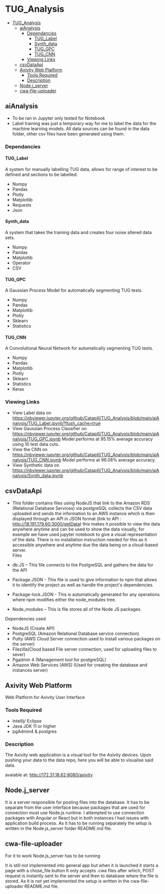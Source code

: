 # TUG_Analysis

- [TUG_Analysis](#tug_analysis)
  - [aiAnalysis](#aianalysis)
    - [Dependancies](#dependancies)
      - [TUG_Label](#tug_label)
      - [Synth_data](#synth_data)
      - [TUG_GPC](#tug_gpc)
      - [TUG_CNN](#tug_cnn)
    - [Viewing Links](#viewing-links)
  - [csvDataApi](#csvdataapi)
  - [Axivity Web Platform](#axivity-web-platform)
    - [Tools Required](#tools-required)
    - [Description](#description)
  - [Node.j_server](#nodej_server)
  - [cwa-file-uploader](#cwa-file-uploader)
## aiAnalysis
* To be ran in Jupyter only tested for Notebook
* Label training was just a temporary way for me to label the data for the machine learning models. All data sources can be found in the data folder, other csv files have been generated using them.
### Dependancies
#### TUG_Label
A system for manually labelling TUG data, allows for range of interest to be defined and sections to be labelled.
* Numpy
* Pandas
* Plotly
* Matplotlib
* Requests
* Json
#### Synth_data
A system that takes the training data and creates four noise altered data sets.
* Numpy
* Pandas
* Matplotlib
* Operator
* CSV
#### TUG_GPC
A Gaussian Process Model for automatically segmenting TUG tests.
* Numpy
* Pandas
* Matplotlib
* Plotly
* Sklearn
* Statistics
#### TUG_CNN
A Convolutional Neural Network for automatically segmenting TUG tests.
* Numpy
* Pandas
* Matplotlib
* Plotly
* Sklearn
* Statistics
* Keras
### Viewing Links
* View Label data on https://nbviewer.jupyter.org/github/Catapill/TUG_Analysis/blob/main/aiAnalysis/TUG_Label.ipynb?flush_cache=true
* View Gaussian Process Classifier on https://nbviewer.jupyter.org/github/Catapill/TUG_Analysis/blob/main/aiAnalysis/TUG_GPC.ipynb Model performs at 95.15% average accuracy using 10 test data cuts.
* View the CNN on https://nbviewer.jupyter.org/github/Catapill/TUG_Analysis/blob/main/aiAnalysis/TUG_CNN.ipynb Model performs at 96.08% average accuracy.
* View Synthetic data on https://nbviewer.jupyter.org/github/Catapill/TUG_Analysis/blob/main/aiAnalysis/Synth_data.ipynb
## csvDataApi
* This folder contains files using NodeJS that link to the Amazon RDS (Relational Database Services) via postgreSQL collects the CSV data uploaded and sends the information to an AWS instance which is then displayed through an API in JSON format (link to API  : http://18.191.179.60:3000/getData) this makes it possible to view the data anywhere anytime and can be used to show the data visually, for example we have used jupyter notebook to give a visual representation of the data. There is no installation instruction needed for this as it accessible anywhere and anytime due the data being on a cloud-based server.  
Files
*	db.JS – This file connects to the PostgreSQL and gathers the data for the API
 
* Package.JSON - This file is used to give information to npm that allows it to identify the project as well as handle the project's dependencies.

* Package-lock.JSON - This is automatically generated for any operations where npm modifies either the node_modules tree. 

* Node_modules – This is file stores all of the Node JS packages. 

Dependencies used
*	NodeJS (Create API)
*	PostgreSQL (Amazon Relational Database service connection)
*	Putty (AWS Cloud Server connection used to install various packages on the server)
*	Filezilla(Cloud based File server connection, used for uploading files to sever)
*	Pgadmin 4 (Management tool for postgreSQL)
*	Amazon Web Services (AWS) (Used for creating the database and instances server)

## Axivity Web Platform

Web Platform for Axivity User Interface

### Tools Required
- Intellij/ Eclipse
- Java JDK 11 or higher
- pgAdmin4 & postgres

### Description
The Axivity web application is a visual tool for the Axivity devices. Upon pushing your data to the data repo, here you will be able to visualise said data.

avaiable at: http://172.31.18.62:8080/axivity

## Node.j_server
It is a server responsible for posting files into the database. It has to be separate from the user interface because packages that are used for connection must use Node.js runtime. I attempted to use connection packages with Angular or React but in both instances I had issues with application build process. As it has to be running separately the setup is written in the Node.js_server folder README.md file.

## cwa-file-uploader
For it to work Node.js_server has to be running

It is still not implemented into general app but when it is launched it starts a page with a chose_file button
It only accepts .cwa files after which, POST request is instantly sent to the server and then to database where the file is stored.
As it is not yet implemented the setup is written in the cwa-file-uploader README.md file.
